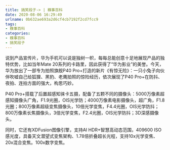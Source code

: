 ```yaml
---
title: 搞笑段子-> | 糗事百科
date: 2020-08-06 16:29:49
urlname: 0b632ae693a2d6cf4cb7192f2cd7fcc9
tags: 
- 糗事百科
categories:
- 糗事百科
- 搞笑段子
---
```

说到产品宣传片，华为手机可以说是独树一帜，每每总能创意十足地展现产品的独特优势，比如当年Mate 20系列的卡路里，因此获得了“华为影业”的美誉。今天，华为放出了一部专为拍照旗舰P40 Pro+打造的新片《有惊无险》：一只小兔子向伙伴吹嘘自己给狐狸、黑豹、老鹰拍照的惊险经历，依次展现了P40 Pro+在防抖、夜拍、连拍方面的强大，构思巧妙。

P40 Pro+搭载了后置超感知徕卡五摄，配备了五颗不同的摄像头：5000万像素超感知摄像头广角，F1.9光圈，OIS光学防；4000万像素电影摄像头，超广角，F1.8光圈；800万像素超级变焦摄像头，10倍光学变焦，F4.4光圈，OIS光学防抖；800万像素长焦摄像头，3倍光学变焦，F2.4光圈，OIS光学防抖；3D深感摄像头。

同时，它还有XDFusion图像引擎，支持AI HDR+智慧高动态范围，409600 ISO感光度，具备天文潜望式变焦架构、1.78倍折叠超长光程，支持10x光学变焦、20x混合变焦。100x数字变焦。


